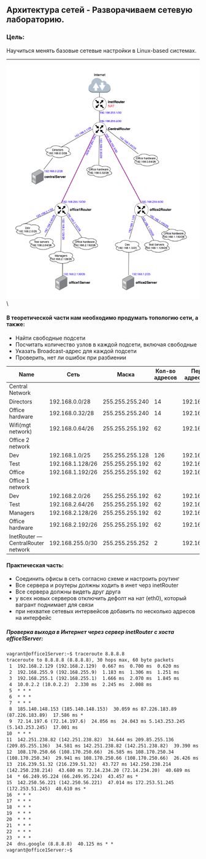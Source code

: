 ## Архитектура сетей - Разворачиваем сетевую лабораторию.
### Цель:
Научиться менять базовые сетевые настройки в Linux-based системах.
_________________
![Network](https://github.com/FeeLinS9/lesson18/blob/master/network.png)\
#### В теоретической части нам необходимо продумать топологию сети, а также:
- Найти свободные подсети
- Посчитать количество узлов в каждой подсети, включая свободные
- Указать Broadcast-адрес для каждой подсети
- Проверить, нет ли ошибок при разбиении


| Name                               | Сеть             | Маска           | Кол-во адресов | Первый адрес в сети | Последний адрес в сети | Broadcast — адрес |
|------------------------------------|------------------|-----------------|----------------|---------------------|------------------------|-------------------|
| Central Network                    |                  |                 |                |                     |                        |                   |
| Directors                          | 192.168.0.0/28   | 255.255.255.240 | 14             | 192.168.0.1         | 192.168.0.14           | 192.168.0.15      |
| Office hardware                    | 192.168.0.32/28  | 255.255.255.240 | 14             | 192.168.0.33        | 192.168.0.46           | 192.168.0.47      |
| Wifi(mgt network)                  | 192.168.0.64/26  | 255.255.255.192 | 62             | 192.168.0.65        | 192.168.0.126          | 192.168.0.127     |
| Office 2 network                   |                  |                 |                |                     |                        |                   |
| Dev                                | 192.168.1.0/25   | 255.255.255.128 | 126            | 192.168.1.1         | 192.168.1.126          | 192.168.1.127     |
| Test                               | 192.168.1.128/26 | 255.255.255.192 | 62             | 192.168.1.129       | 192.168.1.190          | 192.168.1.191     |
| Office                             | 192.168.1.192/26 | 255.255.255.192 | 62             | 192.168.1.193       | 192.168.1.254          | 192.168.1.255     |
| Office 1 network                   |                  |                 |                |                     |                        |                   |
| Dev                                | 192.168.2.0/26   | 255.255.255.192 | 62             | 192.168.2.1         | 192.168.2.62           | 192.168.2.63      |
| Test                               | 192.168.2.64/26  | 255.255.255.192 | 62             | 192.168.2.65        | 192.168.2.126          | 192.168.2.127     |
| Managers                           | 192.168.2.128/26 | 255.255.255.192 | 62             | 192.168.2.129       | 192.168.2.190          | 192.168.2.191     |
| Office hardware                    | 192.168.2.192/26 | 255.255.255.192 | 62             | 192.168.2.193       | 192.168.2.254          | 192.168.2.255     |
| InetRouter — CentralRouter network | 192.168.255.0/30 | 255.255.255.252 | 2              | 192.168.255.1       | 192.168.255.2          | 192.168.255.3     |

#### Практическая часть:

- Соединить офисы в сеть согласно схеме и настроить роутинг
- Все сервера и роутеры должны ходить в инет черз inetRouter
- Все сервера должны видеть друг друга
- у всех новых серверов отключить дефолт на нат (eth0), который вагрант поднимает для связи
- при нехватке сетевых интервейсов добавить по несколько адресов на интерфейс
##### Проверка выхода в Интернет через сервер inetRouter c хоста office1Server:
```
vagrant@office1Server:~$ traceroute 8.8.8.8
traceroute to 8.8.8.8 (8.8.8.8), 30 hops max, 60 byte packets
 1  192.168.2.129 (192.168.2.129)  0.667 ms  0.700 ms  0.620 ms
 2  192.168.255.9 (192.168.255.9)  1.183 ms  1.306 ms  1.251 ms
 3  192.168.255.1 (192.168.255.1)  1.666 ms  2.070 ms  1.845 ms
 4  10.0.2.2 (10.0.2.2)  2.330 ms  2.245 ms  2.008 ms
 5  * * *
 6  * * *
 7  * * *
 8  185.140.148.153 (185.140.148.153)  30.059 ms 87.226.183.89 (87.226.183.89)  17.586 ms *
 9  72.14.197.6 (72.14.197.6)  24.056 ms  24.043 ms 5.143.253.245 (5.143.253.245)  17.001 ms
10  * * *
11  142.251.238.82 (142.251.238.82)  34.644 ms 209.85.255.136 (209.85.255.136)  34.581 ms 142.251.238.82 (142.251.238.82)  39.390 ms
12  108.170.250.66 (108.170.250.66)  26.585 ms 108.170.250.34 (108.170.250.34)  29.941 ms 108.170.250.66 (108.170.250.66)  26.426 ms
13  216.239.51.32 (216.239.51.32)  43.727 ms 142.250.238.214 (142.250.238.214)  43.680 ms 72.14.234.20 (72.14.234.20)  40.689 ms
14  * 66.249.95.224 (66.249.95.224)  43.457 ms *
15  142.250.56.221 (142.250.56.221)  47.014 ms 172.253.51.245 (172.253.51.245)  40.610 ms *
16  * * *
17  * * *
18  * * *
19  * * *
20  * * *
21  * * *
22  * * *
23  * * *
24  dns.google (8.8.8.8)  40.125 ms * *
vagrant@office1Server:~$ 
```